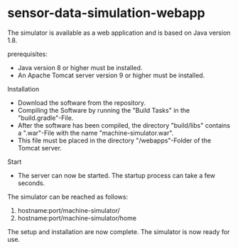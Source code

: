 # sensor-data-simulation-webapp

The simulator is available as a web application and is based on Java version 1.8.


prerequisites:
  - Java version 8 or higher must be installed.
  - An Apache Tomcat server version 9 or higher must be installed.
  
Installation
  - Download the software from the repository.
  - Compiling the Software by running the "Build Tasks" in the "build.gradle"-File.
  - After the software has been compiled, the directory "build/libs" contains a ".war"-File with the name "machine-simulator.war".
  - This file must be placed in the directory "/webapps"-Folder of the Tomcat server.
  
Start
  - The server can now be started. The startup process can take a few seconds.

The simulator can be reached as follows:
  1. hostname:port/machine-simulator/
  2. hostname:port/machine-simulator/home
  
The setup and installation are now complete. The simulator is now ready for use.
